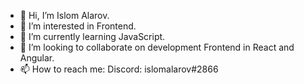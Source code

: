 - 👋 Hi, I’m Islom Alarov.
- 👀 I’m interested in Frontend.
- 🌱 I’m currently learning JavaScript.
- 💞️ I’m looking to collaborate on development Frontend in React and Angular.
- 📫 How to reach me:
Discord: islomalarov#2866

<!---
islomalarov/islomalarov is a ✨ special ✨ repository because its `README.md` (this file) appears on your GitHub profile.
You can click the Preview link to take a look at your changes.
--->
